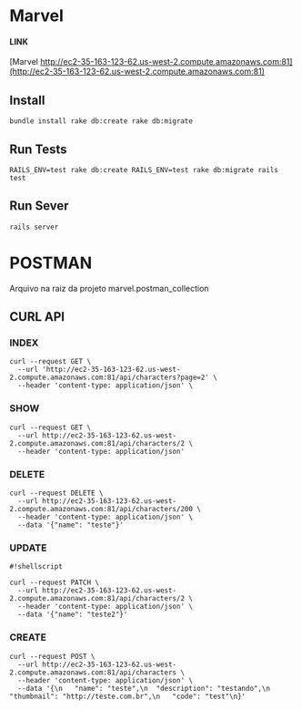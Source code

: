 # Marvel

#### LINK

[Marvel http://ec2-35-163-123-62.us-west-2.compute.amazonaws.com:81](http://ec2-35-163-123-62.us-west-2.compute.amazonaws.com:81)

## Install
`
bundle install
rake db:create
rake db:migrate
`

## Run Tests
`
RAILS_ENV=test rake db:create
RAILS_ENV=test rake db:migrate
rails test
`

## Run Sever
`
rails server
`

# POSTMAN

Arquivo na raiz da projeto marvel.postman_collection

## CURL API

### INDEX

```
curl --request GET \
  --url 'http://ec2-35-163-123-62.us-west-2.compute.amazonaws.com:81/api/characters?page=2' \
  --header 'content-type: application/json' \

```

### SHOW

```
curl --request GET \
  --url http://ec2-35-163-123-62.us-west-2.compute.amazonaws.com:81/api/characters/2 \
  --header 'content-type: application/json'
```

### DELETE

```
curl --request DELETE \
  --url http://ec2-35-163-123-62.us-west-2.compute.amazonaws.com:81/api/characters/200 \
  --header 'content-type: application/json' \
  --data '{"name": "teste"}'

```

### UPDATE


```
#!shellscript

curl --request PATCH \
  --url http://ec2-35-163-123-62.us-west-2.compute.amazonaws.com:81/api/characters/2 \
  --header 'content-type: application/json' \
  --data '{"name": "teste2"}'
```

### CREATE

```
curl --request POST \
  --url http://ec2-35-163-123-62.us-west-2.compute.amazonaws.com:81/api/characters \
  --header 'content-type: application/json' \
  --data '{\n	"name": "teste",\n	"description": "testando",\n	"thumbnail": "http://teste.com.br",\n	"code": "test"\n}'
```